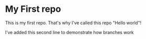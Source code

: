 # My First repo

This is my first repo. That's why I've called this repo "Hello world"!

I've added this second line to demonstrate how branches work

